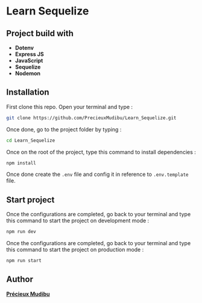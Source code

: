 # **Learn Sequelize**

## **Project build with**

-   **Dotenv**
-   **Express JS**
-   **JavaScript**
-   **Sequelize**
-   **Nodemon**

## **Installation**

First clone this repo. Open your terminal and type :

```bash
git clone https://github.com/PrecieuxMudibu/Learn_Sequelize.git
```

Once done, go to the project folder by typing :

```bash
cd Learn_Sequelize
```

Once on the root of the project, type this command to install dependencies :

```bash
npm install
```

Once done create the `.env` file and config it in reference to `.env.template` file.

## **Start project**

Once the configurations are completed, go back to your terminal and type this command to start the project on development mode :

```bash
npm run dev
```

Once the configurations are completed, go back to your terminal and type this command to start the project on production mode :

```bash
npm run start
```

## **Author**

**[Précieux Mudibu](https://github.com/PrecieuxMudibu)**
